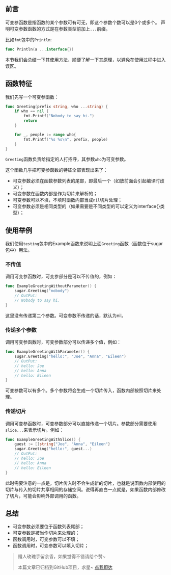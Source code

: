 ## 前言
可变参函数是指函数的某个参数可有可无，即这个参数个数可以是0个或多个。
声明可变参数函数的方式是在参数类型前加上`...`前缀。

比如`fmt`包中的`Println`:
```go
func Println(a ...interface{})
```

本节我们会总结一下其使用方法，顺便了解一下其原理，以避免在使用过程中进入误区。

## 函数特征
我们先写一个可变参函数：
```go
func Greeting(prefix string, who ...string) {
    if who == nil {
        fmt.Printf("Nobody to say hi.")
        return
    }

    for _, people := range who{
        fmt.Printf("%s %s\n", prefix, people)
    }
}
```
`Greeting`函数负责给指定的人打招呼，其参数`who`为可变参数。

这个函数几乎把可变参函数的特征全部表现出来了：
- 可变参数必须在函数参数列表的尾部，即最后一个（如放前面会引起编译时歧义）；
- 可变参数在函数内部是作为切片来解析的；
- 可变参数可以不填，不填时函数内部当成`nil`切片处理；
- 可变参数必须是相同类型的（如果需要是不同类型的可以定义为interface{}类型）；

## 使用举例
我们使用`testing`包中的Example函数来说明上面`Greeting`函数（函数位于sugar包中）用法。

### 不传值
调用可变参函数时，可变参部分是可以不传值的，例如：
```go
func ExampleGreetingWithoutParameter() {
    sugar.Greeting("nobody")
    // OutPut:
    // Nobody to say hi.
}
```
这里没有传递第二个参数。可变参数不传递的话，默认为nil。

### 传递多个参数
调用可变参函数时，可变参数部分可以传递多个值，例如：
```go
func ExampleGreetingWithParameter() {
    sugar.Greeting("hello:", "Joe", "Anna", "Eileen")
    // OutPut:
    // hello: Joe
    // hello: Anna
    // hello: Eileen
}
```
可变参数可以有多个。多个参数将会生成一个切片传入，函数内部按照切片来处理。

### 传递切片
调用可变参函数时，可变参数部分可以直接传递一个切片。参数部分需要使用`slice...`来表示切片。例如：
```go
func ExampleGreetingWithSlice() {
    guest := []string{"Joe", "Anna", "Eileen"}
    sugar.Greeting("hello:", guest...)
    // OutPut:
    // hello: Joe
    // hello: Anna
    // hello: Eileen
}
```
此时需要注意的一点是，切片传入时不会生成新的切片，也就是说函数内部使用的切片与传入的切片共享相同的存储空间。说得再直白一点就是，如果函数内部修改了切片，可能会影响外部调用的函数。

## 总结
- 可变参数必须要位于函数列表尾部；
- 可变参数是被当作切片来处理的；
- 函数调用时，可变参数可以不填；
- 函数调用时，可变参数可以填入切片；

> 赠人玫瑰手留余香，如果觉得不错请给个赞~
> 
> 本篇文章已归档到GitHub项目，求星~ [点我即达](https://github.com/RainbowMango/GoExpertProgramming)